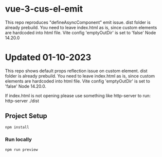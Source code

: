 # vue-3-cus-el-emit

This repo reproduces "defineAsyncComponent" emit issue.
dist folder is already prebuild. You need to leave index.html as is, since custom elements are hardcoded into html file.
Vite config 'emptyOutDir' is set to 'false'
Node 14.20.0

# Updated 01-10-2023
This repo shows default props reflection issue on custom element.
dist folder is already prebuild. You need to leave index.html as is, since custom elements are hardcoded into html file.
Vite config 'emptyOutDir' is set to 'false'
Node 14.20.0.

If index.html is not opening please use something like http-server to run: http-server ./dist

## Project Setup

```sh
npm install
```

### Run locally

```sh
npm run preview
```
